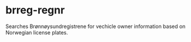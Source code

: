 # brreg-regnr
Searches Brønnøysundregistrene for vechicle owner information based on Norwegian license plates.
